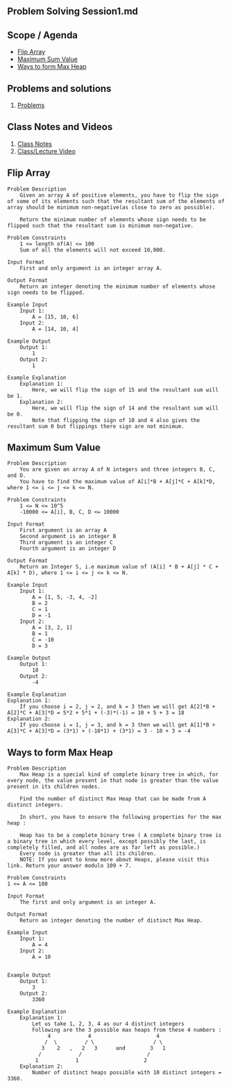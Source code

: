 
## Problem Solving Session1.md

## Scope / Agenda
- [Flip Array](#flip-array)
- [Maximum Sum Value](#maximum-sum-value)
- [Ways to form Max Heap](#ways-to-form-max-heap)
## Problems and solutions

1. [Problems]()

## Class Notes and Videos

1. [Class Notes](../../../class_Notes/Advance%20DSA%20Notes/Problem%20Solving%20Session%201.pdf)
2. [Class/Lecture Video]()

## Flip Array
    Problem Description
        Given an array A of positive elements, you have to flip the sign of some of its elements such that the resultant sum of the elements of array should be minimum non-negative(as close to zero as possible).

        Return the minimum number of elements whose sign needs to be flipped such that the resultant sum is minimum non-negative.

    Problem Constraints
        1 <= length of(A) <= 100
        Sum of all the elements will not exceed 10,000.

    Input Format
        First and only argument is an integer array A.

    Output Format
        Return an integer denoting the minimum number of elements whose sign needs to be flipped.

    Example Input
        Input 1:
            A = [15, 10, 6]
        Input 2:
            A = [14, 10, 4]

    Example Output
        Output 1:
            1
        Output 2:
            1

    Example Explanation
        Explanation 1:
            Here, we will flip the sign of 15 and the resultant sum will be 1.
        Explanation 2:
            Here, we will flip the sign of 14 and the resultant sum will be 0.
            Note that flipping the sign of 10 and 4 also gives the resultant sum 0 but flippings there sign are not minimum.


## Maximum Sum Value
    Problem Description
        You are given an array A of N integers and three integers B, C, and D.
        You have to find the maximum value of A[i]*B + A[j]*C + A[k]*D, where 1 <= i <= j <= k <= N.

    Problem Constraints
        1 <= N <= 10^5
        -10000 <= A[i], B, C, D <= 10000

    Input Format
        First argument is an array A
        Second argument is an integer B
        Third argument is an integer C
        Fourth argument is an integer D

    Output Format
        Return an Integer S, i.e maximum value of (A[i] * B + A[j] * C + A[k] * D), where 1 <= i <= j <= k <= N.

    Example Input
        Input 1:
            A = [1, 5, -3, 4, -2]
            B = 2
            C = 1
            D = -1
        Input 2:
            A = [3, 2, 1]
            B = 1
            C = -10
            D = 3

    Example Output
        Output 1:
            18
        Output 2:
            -4

    Example Explanation
    Explanation 1:
        If you choose i = 2, j = 2, and k = 3 then we will get A[2]*B + A[2]*C + A[3]*D = 5*2 + 5*1 + (-3)*(-1) = 10 + 5 + 3 = 18
    Explanation 2:
        If you choose i = 1, j = 3, and k = 3 then we will get A[1]*B + A[3]*C + A[3]*D = (3*1) + (-10*1) + (3*1) = 3 - 10 + 3 = -4
    
## Ways to form Max Heap
    Problem Description
        Max Heap is a special kind of complete binary tree in which, for every node, the value present in that node is greater than the value present in its children nodes.

        Find the number of distinct Max Heap that can be made from A distinct integers.

        In short, you have to ensure the following properties for the max heap :

        Heap has to be a complete binary tree ( A complete binary tree is a binary tree in which every level, except possibly the last, is completely filled, and all nodes are as far left as possible.)
        Every node is greater than all its children.
        NOTE: If you want to know more about Heaps, please visit this link. Return your answer modulo 109 + 7.

    Problem Constraints
    1 <= A <= 100

    Input Format
        The first and only argument is an integer A.

    Output Format
        Return an integer denoting the number of distinct Max Heap.

    Example Input
        Input 1:
            A = 4
        Input 2:
            A = 10


    Example Output
        Output 1:
            3
        Output 2:
            3360

    Example Explanation
        Explanation 1:
            Let us take 1, 2, 3, 4 as our 4 distinct integers
            Following are the 3 possible max heaps from these 4 numbers :
                 4            4                     4
                /  \         / \                   / \ 
               3    2   ,   2   3      and        3   1
              /            /                     /    
             1            1                     2
        Explanation 2:
            Number of distinct heaps possible with 10 distinct integers = 3360.    
